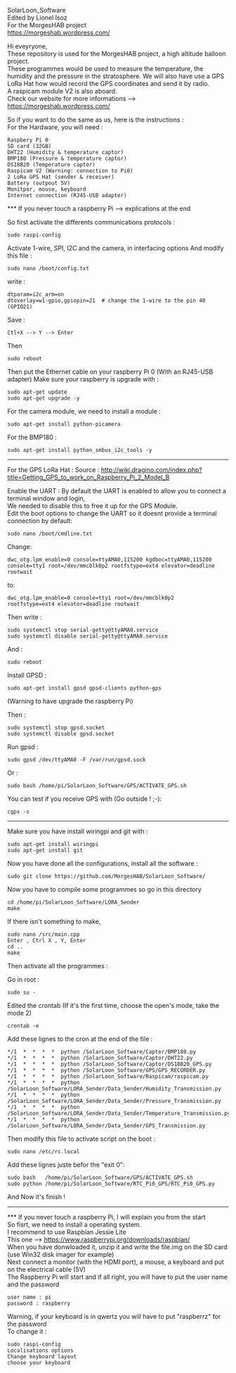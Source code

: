 SolarLoon_Software  
Edited by Lionel Isoz  
For the MorgesHAB project  
https://morgeshab.wordpress.com/  

Hi eveyryone,  
These repository is used for the MorgesHAB project, a high altitude balloon project.  
These programmes would be used to measure the temperature, the humidity and the pressure in the stratosphere. We will also have use a GPS LoRa Hat how would record the GPS coordinates and send it by radio.  
A raspicam module V2 is also aboard.  
Check our website for more informations --> https://morgeshab.wordpress.com/  

So if you want to do the same as us, here is the instructions :  
For the Hardware, you will need :  

	Raspbery Pi 0
	SD card (32GB)
	DHT22 (Humidity & temperature captor)
	BMP180 (Pressure & temperature captor)
	DS18B20 (Temperature captor)
	Raspicam V2 (Warning: connection to Pi0)
	2 LoRa GPS Hat (sender & receiver)
	Battery (outpout 5V)
	Monitpor, mouse, keyboard
	Internet connection (RJ45-USB adapter)

*** If you never touch a raspberry Pi --> explications at the end  

So first activate the differents communications protocols :

	sudo raspi-config

Activate 1-wire, SPI, I2C and the camera, in interfacing options 
And modify this file :
	
	sudo nano /boot/config.txt
write :
	
	dtparam=i2c_arm=on
	dtoverlay=w1-gpio,gpiopin=21  # change the 1-wire to the pin 40 (GPIO21)
Save :
	
	Ctl+X --> Y --> Enter
Then 
	
	sudo reboot

Then put the Ethernet cable on your raspberry Pi 0 (With an RJ45-USB adapter)
Make sure your raspberry is upgrade with :
	
	sudo apt-get update
	sudo apt-get upgrade -y


For the camera module, we need to install a module :
	
	sudo apt-get install python-picamera


For the BMP180 :
	
	sudo apt-get install python_smbus_i2c_tools -y


---------------------------------------------------------------------

For the GPS LoRa Hat :
Source : http://wiki.dragino.com/index.php?title=Getting_GPS_to_work_on_Raspberry_Pi_2_Model_B

Enable the UART :
By default the UART is enabled to allow you to connect a terminal window and login,  
We needed to disable this to free it up for the GPS Module.  
Edit the boot options to change the UART so it doesnt provide a terminal connection by default:  
	
	sudo nano /boot/cmdline.txt 

Change: 
	
	dwc_otg.lpm_enable=0 console=ttyAMA0,115200 kgdboc=ttyAMA0,115200 
	console=tty1 root=/dev/mmcblk0p2 rootfstype=ext4 elevator=deadline 
	rootwait 

to: 
	
	dwc_otg.lpm_enable=0 console=tty1 root=/dev/mmcblk0p2 
	rootfstype=ext4 elevator=deadline rootwait 

Then write :

	sudo systemctl stop serial-getty@ttyAMA0.service
	sudo systemctl disable serial-getty@ttyAMA0.service

And :

	sudo reboot

Install GPSD :

	sudo apt-get install gpsd gpsd-clients python-gps 

(Warning to have upgrade the raspberry Pi)

Then :

	sudo systemctl stop gpsd.socket
	sudo systemctl disable gpsd.socket

Run gpsd :

	sudo gpsd /dev/ttyAMA0 -F /var/run/gpsd.sock

Or :

	sudo bash /home/pi/SolarLoon_Software/GPS/ACTIVATE_GPS.sh

You can test if you receive GPS with (Go outside ! ;-):
	
	cgps -s

---------------------------------------------------------------------

Make sure you have install wiringpi and git with :
	
	sudo apt-get install wiringpi
	sudo apt-get install git


Now you have done all the configurations, install all the software :

	sudo git clone https://github.com/MorgesHAB/SolarLoon_Software/

Now you have to compile some programmes so go in this directory 

	cd /home/pi/SolarLoon_Software/LORA_Sender
	make
If there isn't something to make, 

	sudo nano /src/main.cpp 
	Enter , Ctrl X , Y, Enter 
	cd .. 
	make

Then activate all the programmes :

Go in root :
	
	sudo su -

Edited the crontab (If it's the first time, choose the open's mode, take the mode 2)
	
	crontab -e 

Add these lignes to the cron at the end of the file :

	*/1  *  *  *  *  python /SolarLoon_Software/Captor/BMP180.py
	*/1  *  *  *  *  python /SolarLoon_Software/Captor/DHT22.py
	*/1  *  *  *  *  python /SolarLoon_Software/Captor/DS18B20_GPS.py
	*/1  *  *  *  *  python /SolarLoon_Software/GPS/GPS_RECORDER.py
	*/1  *  *  *  *  python /SolarLoon_Software/Raspicam/raspicam.py
	*/1  *  *  *  *  python /SolarLoon_Software/LORA_Sender/Data_Sender/Humidity_Transmission.py
	*/1  *  *  *  *  python /SolarLoon_Software/LORA_Sender/Data_Sender/Pressure_Transmission.py
	*/1  *  *  *  *  python /SolarLoon_Software/LORA_Sender/Data_Sender/Temperature_Transmission.py
    */1  *  *  *  *  python /SolarLoon_Software/LORA_Sender/Data_Sender/GPS_Transmission.py


Then modify this file to activate script on the boot :
	
	sudo nano /etc/rc.local

Add these lignes juste befor the "exit 0":

	sudo bash   /home/pi/SolarLoon_Software/GPS/ACTIVATE_GPS.sh
	sudo python /home/pi/SolarLoon_Software/RTC_Pi0_GPS/RTC_Pi0_GPS.py

And Now it's finish !

---------------------------------------------------------------------

*** If you never touch a raspberry Pi, I will explain you from the start  
So fisrt, we need to install a operating system.  
I recommend to use Raspbian Jessie Lite  
This one --> https://www.raspberrypi.org/downloads/raspbian/  
When you have donwloaded it, unzip it and write the file.img on the SD card (use Win32 disk imager for example)  
Next connect a monitor (with the HDMI port), a mouse, a keyboard and put on the electrical cable (5V)  
The Raspberry Pi will start and if all right, you will have to put the user name and the password  

	user name : pi
	password : raspberry

Warning, if your keyboard is in qwertz you will have to put "raspberrz" for the password  
To change it :
	
	sudo raspi-config
	Localisations options
	Change keyboard layout
	choose your keyboard